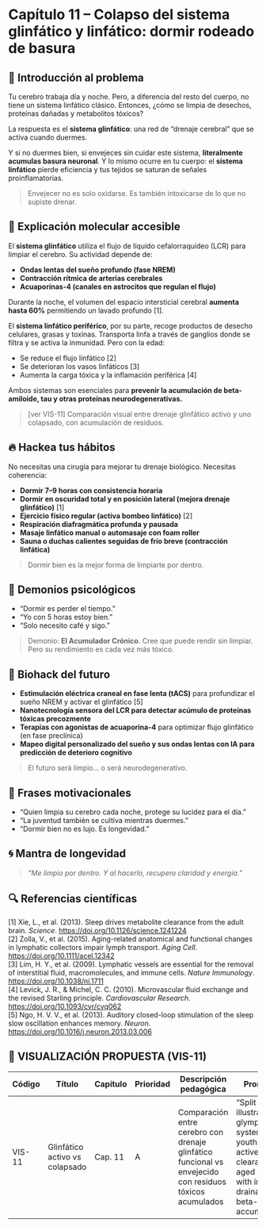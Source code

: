 # Capítulo 11 – Colapso del sistema glinfático y linfático: dormir rodeado de basura

## 🧠 Introducción al problema

Tu cerebro trabaja día y noche. Pero, a diferencia del resto del cuerpo, no tiene un sistema linfático clásico. Entonces, ¿cómo se limpia de desechos, proteínas dañadas y metabolitos tóxicos?

La respuesta es el **sistema glinfático**: una red de “drenaje cerebral” que se activa cuando duermes.

Y si no duermes bien, si envejeces sin cuidar este sistema, **literalmente acumulas basura neuronal**. Y lo mismo ocurre en tu cuerpo: el **sistema linfático** pierde eficiencia y tus tejidos se saturan de señales proinflamatorias.

> Envejecer no es solo oxidarse. Es también intoxicarse de lo que no supiste drenar.

## 🧬 Explicación molecular accesible

El **sistema glinfático** utiliza el flujo de líquido cefalorraquídeo (LCR) para limpiar el cerebro. Su actividad depende de:

- **Ondas lentas del sueño profundo (fase NREM)**
- **Contracción rítmica de arterias cerebrales**
- **Acuaporinas-4 (canales en astrocitos que regulan el flujo)**

Durante la noche, el volumen del espacio intersticial cerebral **aumenta hasta 60%** permitiendo un lavado profundo [1].

El **sistema linfático periférico**, por su parte, recoge productos de desecho celulares, grasas y toxinas. Transporta linfa a través de ganglios donde se filtra y se activa la inmunidad. Pero con la edad:

- Se reduce el flujo linfático [2]
- Se deterioran los vasos linfáticos [3]
- Aumenta la carga tóxica y la inflamación periférica [4]

Ambos sistemas son esenciales para **prevenir la acumulación de beta-amiloide, tau y otras proteínas neurodegenerativas.**

> [ver VIS-11] Comparación visual entre drenaje glinfático activo y uno colapsado, con acumulación de residuos.

## 🔥 Hackea tus hábitos

No necesitas una cirugía para mejorar tu drenaje biológico. Necesitas coherencia:

- **Dormir 7–9 horas con consistencia horaria**
- **Dormir en oscuridad total y en posición lateral (mejora drenaje glinfático)** [1]
- **Ejercicio físico regular (activa bombeo linfático)** [2]
- **Respiración diafragmática profunda y pausada**
- **Masaje linfático manual o automasaje con foam roller**
- **Sauna o duchas calientes seguidas de frío breve (contracción linfática)**

> Dormir bien es la mejor forma de limpiarte por dentro.

## 🧠 Demonios psicológicos

- “Dormir es perder el tiempo.”
- “Yo con 5 horas estoy bien.”
- “Solo necesito café y sigo.”

> Demonio: **El Acumulador Crónico**. Cree que puede rendir sin limpiar. Pero su rendimiento es cada vez más tóxico.

## 🚀 Biohack del futuro

- **Estimulación eléctrica craneal en fase lenta (tACS)** para profundizar el sueño NREM y activar el glinfático [5]
- **Nanotecnología sensora del LCR para detectar acúmulo de proteínas tóxicas precozmente**
- **Terapias con agonistas de acuaporina-4** para optimizar flujo glinfático (en fase preclínica)
- **Mapeo digital personalizado del sueño y sus ondas lentas con IA para predicción de deterioro cognitivo**

> El futuro será limpio… o será neurodegenerativo.

## 💬 Frases motivacionales

- “Quien limpia su cerebro cada noche, protege su lucidez para el día.”
- “La juventud también se cultiva mientras duermes.”
- “Dormir bien no es lujo. Es longevidad.”

## 🌀 Mantra de longevidad

> *“Me limpio por dentro. Y al hacerlo, recupero claridad y energía.”*

## 🔍 Referencias científicas

[1] Xie, L., et al. (2013). Sleep drives metabolite clearance from the adult brain. *Science*. https://doi.org/10.1126/science.1241224  
[2] Zolla, V., et al. (2015). Aging-related anatomical and functional changes in lymphatic collectors impair lymph transport. *Aging Cell*. https://doi.org/10.1111/acel.12342  
[3] Lim, H. Y., et al. (2009). Lymphatic vessels are essential for the removal of interstitial fluid, macromolecules, and immune cells. *Nature Immunology*. https://doi.org/10.1038/ni.1711  
[4] Levick, J. R., & Michel, C. C. (2010). Microvascular fluid exchange and the revised Starling principle. *Cardiovascular Research*. https://doi.org/10.1093/cvr/cvq062  
[5] Ngo, H. V. V., et al. (2013). Auditory closed-loop stimulation of the sleep slow oscillation enhances memory. *Neuron*. https://doi.org/10.1016/j.neuron.2013.03.006  

## 🎨 VISUALIZACIÓN PROPUESTA (VIS-11)

| Código  | Título                      | Capítulo | Prioridad | Descripción pedagógica                                                                                          | Prompt IA                                                                                                                                    | Generada | Enlace |
|---------|------------------------------|----------|-----------|------------------------------------------------------------------------------------------------------------------|-----------------------------------------------------------------------------------------------------------------------------------------------|----------|--------|
| VIS-11  | Glinfático activo vs colapsado | Cap. 11  | A         | Comparación entre cerebro con drenaje glinfático funcional vs envejecido con residuos tóxicos acumulados         | “Split illustration: glymphatic system in youth with active CSF clearance vs aged brain with impaired drainage and beta-amyloid accumulation” | ⬜        | —      |


